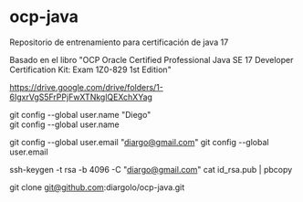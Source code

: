# ocp-java

Repositorio de entrenamiento para certificación de java 17 

Basado en el libro "OCP Oracle Certified Professional Java SE 17 Developer Certification Kit: Exam 1Z0-829 1st Edition"

https://drive.google.com/drive/folders/1-6IgxrVgS5FrPPjFwXTNkglQEXchXYag



git config --global user.name "Diego"       
git config --global user.name

git config --global user.email "diargo@gmail.com"
git config --global user.email 


ssh-keygen -t rsa -b 4096 -C "diargo@gmail.com"
cat id_rsa.pub | pbcopy


git clone git@github.com:diargolo/ocp-java.git

